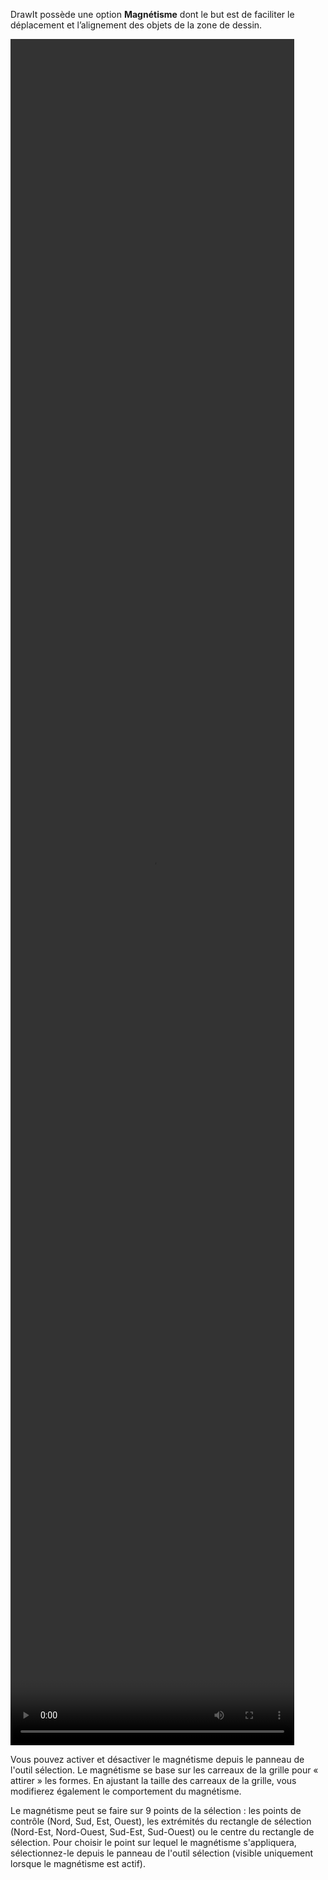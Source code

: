 DrawIt possède une option **Magnétisme** dont le but est de faciliter le déplacement et l’alignement des objets de la zone de dessin.

<video width="90%" height="70%" class="doc-fig" autoplay loop>
    <source src="./assets/doc/vid/magnetism.webm" type="video/webm">
</video>

 Vous pouvez activer et désactiver le magnétisme depuis le panneau de l'outil sélection. Le magnétisme se base sur les carreaux de la grille pour « attirer » les formes. En ajustant la taille des carreaux de la grille, vous modifierez également le comportement du magnétisme.
 
 Le magnétisme peut se faire sur 9 points de la sélection : les points de contrôle (Nord, Sud, Est, Ouest), les extrémités du rectangle de sélection (Nord-Est, Nord-Ouest, Sud-Est, Sud-Ouest) ou le centre du rectangle de sélection. Pour choisir le point sur lequel le magnétisme s'appliquera, sélectionnez-le depuis le panneau de l'outil sélection (visible uniquement lorsque le magnétisme est actif).  
